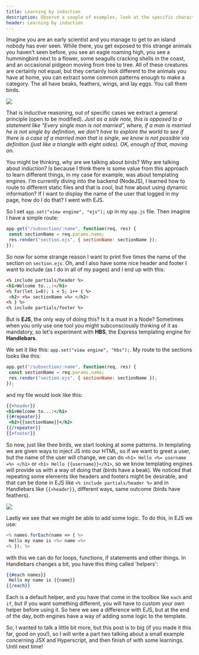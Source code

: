 ```yaml
---
title: Learning by induction
description: Observe a couple of examples, look at the specific characteristics, extract what is common.
header: Learning by induction
---
```


Imagine you are an early scientist and you manage to get to an island nobody has ever seen. While there, you get exposed to this strange animals you haven't seen before, you see an eagle roaming high, you see a hummingbird next to a flower, some seagulls cracking shells in the coast, and an occasional pidgeon moving from tree to tree. All of these creatures are certainly not equal, but they certainly look different to the animals you have at home, you can extract some common patterns enough to make a category. The all have beaks, feathers, wings, and lay eggs. You call them birds.
 
![](https://cmkt-image-prd.freetls.fastly.net/0.1.0/ps/3681009/910/606/m2/fpnw/wm0/pd13-eye-top-birds-1-l-.jpg?1512373145&s=432a65f12d3f141ec7467e79a5da7f87)

That is inductive reasoning, out of specific cases we extract a general principle (open to be modified). *Just as a side note, this is opposed to a statement like "Every single man is not married", where, if a man is married he is not single by definition, we don't have to explore the world to see if there is a case of a married man that is single, we know is not possible via definition (just like a triangle with eight sides). OK, enough of that, moving on*.

You might be thinking, why are we talking about birds? Why are talking about induction? Is because I think there is some value from this approach to learn different things, in my case for example, was about templating engines. I'm currently diving into the backend (NodeJS), I learned how to route to different static files and that is cool, but how about using dynamic information? If I want to display the name of the user that logged in my page, how do I do that? I went with EJS.
 
So I set `app.set("view engine", "ejs");` up in my `app.js` file. Then imagine I have a simple route:
 
```javascript
app.get("/subsection/:name", function(req, res) {
 const sectionName = req.params.name;
 res.render("section.ejs", { sectionName: sectionName });
});
```
 
So now for some strange reason I want to print five times the name of the section on `section.ejs`. Oh, and I also have some nice header and footer I want to include (as I do in all of my pages) and I end up with this:
 
```html
<% include partials/header %>
<h1>Welcome to...:</h1>
<% for(let i=0); i < 5; i++ { %>
 <h2> <%= sectionName =%> </h2>
<% } %>
<% include partials/footer %>
```
 
But is **EJS**, the only way of doing this? Is it a must in a Node? Sometimes when you only use one tool you might subconsciously thinking of it as mandatory, so let's experiment with **HBS**, the Express templating engine for **Handlebars**.
 
We set it like this: `app.set("view engine", "hbs");`. My route to the sections looks like this:
 
```javascript
app.get("/subsection/:name", function(req, res) {
 const sectionName = req.params.name;
 res.render("section.ejs", { sectionName: sectionName });
});
```
and my file would look like this:
 
```handlebars
{{>header}}
<h1>Welcome to...:</h1>
{{#repeater}}
 <h2>{{sectionName}}</h2>
{{/repeater}}
{{>footer}}
```
 
So now, just like thee birds, we start looking at some patterns. In templating we are given ways to inject JS into our HTML, so if we want to greet a user, but the name of the user will change, we can do `<h1> Hello <%= username =%> </h1>` or `<h1> Hello {{username}}</h1>`, so we know templating engines will provide us with a way of doing that (birds have a beak). We noticed that repeating some elements like headers and footers might be desirable, and that can be done in EJS like `<% include partials/header %>` and in Handlebars like `{{>header}}`, different ways, same outcome (birds have feathers).

![](https://danielmiessler.com/images/Screen-Shot-2019-11-12-at-9.38.00-PM.png) 
 
Lastly we see that we might be able to add some logic. To do this, in EJS we use:
 
```javascript
<% names.forEach(name => { %>
 Hello my name is <%= name =%>
<% }); %>
```
 
with this we can do for loops, functions, if statements and other things. In Handlebars changes a bit, you have this thing called 'helpers':
 
```handlebars
{{#each names}}
 Hello my name is {{name}}
{{/each}}
```
 
Each is a default helper, and you have that come in the toolbox like `each` and `if`, but if you want something different, you will have to custom your own helper before using it. So here we see a difference with EJS, but at the end of the day, both engines have a way of adding some logic to the template.
 
So, I wanted to talk a little bit more, but this post is to big (if you made it this far, good on you!), so I will write a part two talking about a small example concerning JSX and Hyperscript, and then finish of with some learnings. Until next time!